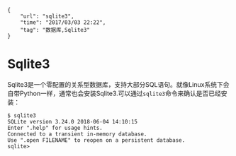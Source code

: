 ```
{
    "url": "sqlite3",
    "time": "2017/03/03 22:22",
    "tag": "数据库,Sqlite3"
}
```

# Sqlite3

Sqlite3是一个零配置的关系型数据库，支持大部分SQL语句。就像Linux系统下会自带Python一样，通常也会安装Sqlite3.可以通过`sqlite3`命令来确认是否已经安装：

```
$ sqlite3
SQLite version 3.24.0 2018-06-04 14:10:15
Enter ".help" for usage hints.
Connected to a transient in-memory database.
Use ".open FILENAME" to reopen on a persistent database.
sqlite>
```